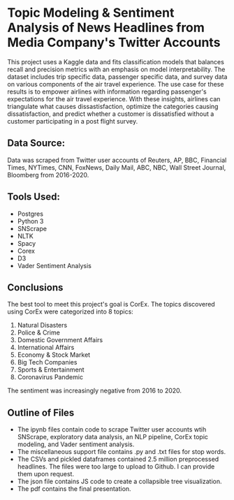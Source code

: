 # Topic Modeling & Sentiment Analysis of News Headlines from Media Company's Twitter Accounts
This project uses a Kaggle data and fits classification models that balances recall and precision metrics with an emphasis on model interpretability. The dataset includes trip specific data, passenger specific data, and survey data on various components of the air travel experience. The use case for these results is to empower airlines with information regarding passenger's expectations for the air travel experience. With these insights, airlines can triangulate what causes dissastisfaction, optimize the categories causing dissatisfaction, and predict whether a customer is dissatisfied without a customer participating in a post flight survey.

## Data Source: 

Data was scraped from Twitter user accounts of Reuters, AP, BBC, Financial Times, NYTimes, CNN, FoxNews, Daily Mail, ABC, NBC, Wall Street Journal, Bloomberg from 2016-2020.

## Tools Used:

- Postgres
- Python 3
- SNScrape
- NLTK
- Spacy
- Corex
- D3
- Vader Sentiment Analysis

## Conclusions
The best tool to meet this project's goal is CorEx. The topics discovered using CorEx were categorized into 8 topics:

1. Natural Disasters
2. Police & Crime
3. Domestic Government Affairs
4. International Affairs
5. Economy & Stock Market
6. Big Tech Companies
7. Sports & Entertainment
8. Coronavirus Pandemic

The sentiment was increasingly negative from 2016 to 2020.


## Outline of Files
- The ipynb files contain code to scrape Twitter user accounts wtih SNScrape, exploratory data analysis, an NLP pipeline, CorEx topic modeling, and Vader sentiment analysis.
- The miscellaneous support file contains .py and .txt files for stop words.
- The CSVs and pickled dataframes contained 2.5 million preprocessed headlines. The files were too large to upload to Github. I can provide them upon request.
- The json file contains JS code to create a collapsible tree visualization.
- The pdf contains the final presentation.

